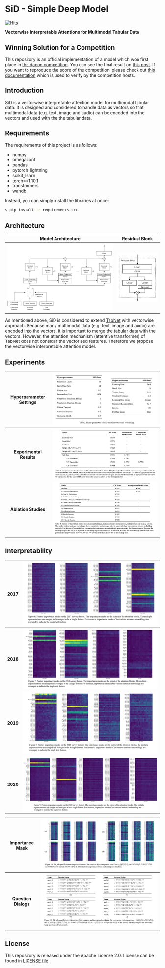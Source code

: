 # SiD - Simple Deep Model
[![Hits](https://hits.seeyoufarm.com/api/count/incr/badge.svg?url=https%3A%2F%2Fgithub.com%2Faffjljoo3581%2FJob-Recommend-Competition&count_bg=%2379C83D&title_bg=%23555555&icon=&icon_color=%23E7E7E7&title=hits&edge_flat=false)](https://hits.seeyoufarm.com)

**Vectorwise Interpretable Attentions for Multimodal Tabular Data**

## Winning Solution for a Competition
This repository is an official implementation of a model which won first place in [the dacon competition](https://dacon.io/competitions/official/235865/talkboard). You can see the final result on [this post](https://dacon.io/competitions/official/235865/talkboard/405999?page=1&dtype=recent). If you want to reproduce the score of the competition, please check out [this documentation](./REPRODUCTION.md) which is used to verify by the competition hosts.

## Introduction
SiD is a vectorwise interpretable attention model for multimodal tabular data. It is designed and considered to handle data as vectors so that multimodal data (e.g. text, image and audio) can be encoded into the vectors and used with the the tabular data.

## Requirements
The requirements of this project is as follows:

- numpy
- omegaconf
- pandas
- pytorch_lightning
- scikit_learn
- torch==1.10.1
- transformers
- wandb

Instead, you can simply install the libraries at once:
```bash
$ pip install -r requirements.txt
```

## Architecture

| Model Architecture | Residual Block |
|:-:|:-:|
| ![](./images/architecture-1.png) | ![](./images/architecture-2.png) |

As mentioned above, SiD is considered to extend [TabNet](https://arxiv.org/abs/1908.07442) with vectorwise approach. Because many multimodal data (e.g. text, image and audio) are encoded into the vectors, it is important to merge the tabular data with the vectors. However, the attention mechanism (attentive transformer) of TabNet does not consider the vectorized features. Therefore we propose the vectorwise interpretable attention model.

## Experiments

| **Hyperparameter Settings** | ![](./images/hyperparameters.png) |
|:-:|:-:|
| **Experimental Results** | ![](./images/results.png) |
| **Ablation Studies** | ![](./images/ablation-studies.png) |

## Interpretability

| **2017** | ![](./images/importance-mask-2017.png) |
|:-:|:-:|
| **2018** | ![](./images/importance-mask-2018.png) |
| **2019** | ![](./images/importance-mask-2019.png) |
| **2020** | ![](./images/importance-mask-2020.png) |

| **Importance Mask** | ![](./images/importance-mask-by-job.png) |
|:-:|:-:|
| **Question Dialogs** | ![](./images/importance-questions-by-job.png) |

## License
This repository is released under the Apache License 2.0. License can be found in [LICENSE file](./LICENSE).
